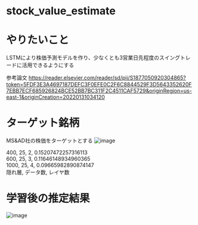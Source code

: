 # stock_value_estimate
# やりたいこと
LSTMにより株価予測モデルを作り、少なくとも3営業日先程度のスイングトレードに活用できるようにする

参考論文
https://reader.elsevier.com/reader/sd/pii/S1877050920304865?token=5FDF3E3A4697187DEFC3F0EFE0C2F6C8844529F3D5643352620F7EBB7ECF685926824BCE52BB7BC311F2C4511CAF5729&originRegion=us-east-1&originCreation=20220131034120


# ターゲット銘柄
MS&AD社の株価をターゲットとする
![image](https://github.com/Shinichi0713/stock_value_estimate/assets/61480734/b842a2bd-12bf-4728-a117-1ff155a63d1c)


400, 25, 2, 0.15207472257316113<br>
600, 25, 3, 0.11646148934960365<br>
1000, 25, 4, 0.09665982890874147<br>
隠れ層, データ数, レイヤ数


# 学習後の推定結果

![image](https://github.com/Shinichi0713/stock_value_estimate/assets/61480734/85b02fc3-cca6-4599-b1a1-fe7ac9e76a8b)

